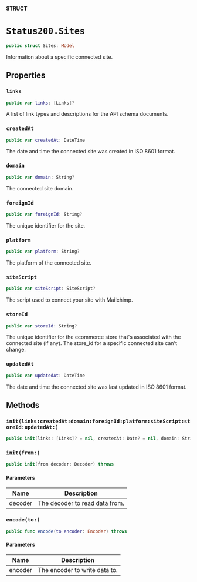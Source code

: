 **STRUCT**

# `Status200.Sites`

```swift
public struct Sites: Model
```

Information about a specific connected site.

## Properties
### `links`

```swift
public var links: [Links]?
```

A list of link types and descriptions for the API schema documents.

### `createdAt`

```swift
public var createdAt: DateTime
```

The date and time the connected site was created in ISO 8601 format.

### `domain`

```swift
public var domain: String?
```

The connected site domain.

### `foreignId`

```swift
public var foreignId: String?
```

The unique identifier for the site.

### `platform`

```swift
public var platform: String?
```

The platform of the connected site.

### `siteScript`

```swift
public var siteScript: SiteScript?
```

The script used to connect your site with Mailchimp.

### `storeId`

```swift
public var storeId: String?
```

The unique identifier for the ecommerce store that's associated with the connected site (if any). The store_id for a specific connected site can't change.

### `updatedAt`

```swift
public var updatedAt: DateTime
```

The date and time the connected site was last updated in ISO 8601 format.

## Methods
### `init(links:createdAt:domain:foreignId:platform:siteScript:storeId:updatedAt:)`

```swift
public init(links: [Links]? = nil, createdAt: Date? = nil, domain: String? = nil, foreignId: String? = nil, platform: String? = nil, siteScript: SiteScript? = nil, storeId: String? = nil, updatedAt: Date? = nil)
```

### `init(from:)`

```swift
public init(from decoder: Decoder) throws
```

#### Parameters

| Name | Description |
| ---- | ----------- |
| decoder | The decoder to read data from. |

### `encode(to:)`

```swift
public func encode(to encoder: Encoder) throws
```

#### Parameters

| Name | Description |
| ---- | ----------- |
| encoder | The encoder to write data to. |